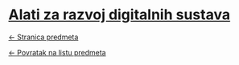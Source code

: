 # [Alati za razvoj digitalnih sustava](https://www.github.com/studosi-fer/AZRDS)
[<- Stranica predmeta](https://www.fer.unizg.hr/predmet/azrds)

[<- Povratak na listu predmeta](https://www.github.com/studosi/FER)